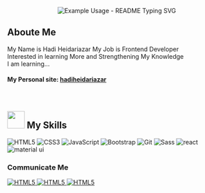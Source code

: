 <p align="center">
  <img src="https://readme-typing-svg.demolab.com/?lines=Welcome+To+My+Profile!;I+am+Hadi+Heidariazar🖐;My+Job+is+Frontend+Developer;&font=Fira%20Code&center=true&width=380&height=50&duration=4000&pause=2000" alt="Example Usage - README Typing SVG">
</p>

## Aboute Me

My Name is Hadi Heidariazar My Job is Frontend Developer
<br>
Interested in learning More and Strengthening My Knowledge
<br>
I am learning...
<br>
#### My Personal site: <a href="http://hadiheidariazar.iapp.ir"> hadiheidariazar </a>
<br>

<h2> <img src="https://user-images.githubusercontent.com/74038190/212284087-bbe7e430-757e-4901-90bf-4cd2ce3e1852.gif" width="40"> My Skills </h2>

<p>

<img alt="HTML5" src="https://img.shields.io/badge/html5-%23E34F26.svg?style=for-the-badge&logo=html5&logoColor=white" />
<img alt="CSS3" src="https://img.shields.io/badge/css3-%231572B6.svg?style=for-the-badge&logo=css3&logoColor=white" />
<img alt="JavaScript" src="https://img.shields.io/badge/javascript-%23323330.svg?style=for-the-badge&logo=javascript&logoColor=%23F7DF1E" />
<img alt="Bootstrap" src="https://img.shields.io/badge/bootstrap-5a23c8.svg?style=for-the-badge&logo=bootstrap&logoColor=fff" />
<img alt="Git" src="https://img.shields.io/badge/git-%23F05033.svg?style=for-the-badge&logo=git&logoColor=white" />
<img alt="Sass" src="https://img.shields.io/badge/sass-E10098.svg?style=for-the-badge&logo=sass&logoColor=white" />
<img alt="react" src="https://img.shields.io/badge/react-%2320232a.svg?style=for-the-badge&logo=react&logoColor=%2361DAFB" />
<img alt="material ui" src="https://img.shields.io/badge/material%20ui-0072E5.svg?style=for-the-badge&logo=material%2020ui&logoColor=white" />
</p>

### Communicate Me

<p>
  <a href="https://github.com/hadiheidariazar/">
    <img alt="HTML5" src="https://img.shields.io/badge/github-000.svg?style=for-the-badge&logo=github&logoColor=white" />
  </a>
  <a href="https://mailto:hadiha010101@gmail.com">
    <img alt="HTML5" src="https://img.shields.io/badge/gmail-188038.svg?style=for-the-badge&logo=gmail&logoColor=white" />
  </a>
  <a href="https://t.me/hadiheidariazar">
    <img alt="HTML5" src="https://img.shields.io/badge/telegram-%231572B6.svg?style=for-the-badge&logo=telegram&logoColor=white" />
  </a>
</p>
